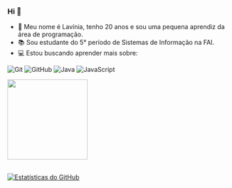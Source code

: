 ### Hi 👋</br>
 
 
- 👋 Meu nome é Lavínia, tenho 20 anos e sou uma pequena aprendiz da área de programação.
- 📚 Sou estudante do 5° período de Sistemas de Informação na FAI.
- 💻 Estou buscando aprender mais sobre:</br>

![Git](https://img.shields.io/badge/-Git-black?style=flat-square&logo=git)
![GitHub](https://img.shields.io/badge/-GitHub-181717?style=flat-square&logo=github)
![Java](https://img.shields.io/badge/-Java-orange?style=flat-square&logo=java)
![JavaScript](https://img.shields.io/badge/-JavaScript-yellow?style=flat-square&logo=javascript)


<div>
  <a href="https://github.com/laviniaRbrandani">
    <img loading="lazy" height="180em" src="https://github-readme-stats.vercel.app/api/top-langs/?username=laviniaRbrandani&layout=compact&langs_count=7&theme=dracula"/>
  </a></br></br>

  [![Estatísticas do GitHub](https://github-readme-stats.vercel.app/api?username=laviniaRbrandani&show_icons=true&theme=dracula)](https://github.com/laviniaRbrandani)
</div>

